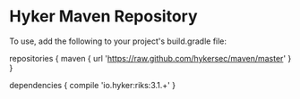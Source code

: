 Hyker Maven Repository
=====

To use, add the following to your project's build.gradle file:

repositories {
    maven { url 'https://raw.github.com/hykersec/maven/master' }
}

dependencies {
    compile 'io.hyker:riks:3.1.+'
}
